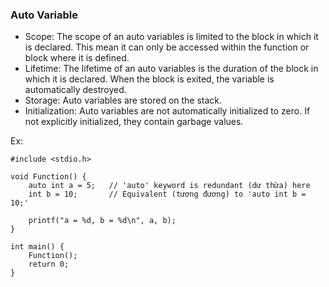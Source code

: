 ### Auto Variable
- Scope: The scope of an auto variables is limited to the block in which it is declared. This mean it can only be accessed within the function or block where it is defined.
- Lifetime: The lifetime of an auto variables is the duration of the block in which it is declared. When the block is exited, the variable is automatically destroyed.
- Storage: Auto variables are stored on the stack.
- Initialization: Auto variables are not automatically initialized to zero. If not explicitly initialized, they contain garbage values.

Ex:
```
#include <stdio.h>

void Function() {
    auto int a = 5;   // 'auto' keyword is redundant (dư thừa) here
    int b = 10;       // Equivalent (tương đương) to 'auto int b = 10;'
    
    printf("a = %d, b = %d\n", a, b);
}

int main() {
    Function();
    return 0;
}
```